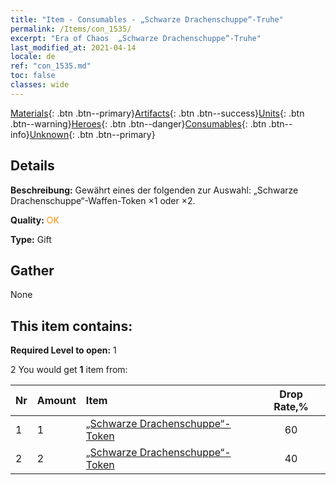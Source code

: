 ```yaml
---
title: "Item - Consumables - „Schwarze Drachenschuppe“-Truhe"
permalink: /Items/con_1535/
excerpt: "Era of Chaos  „Schwarze Drachenschuppe“-Truhe"
last_modified_at: 2021-04-14
locale: de
ref: "con_1535.md"
toc: false
classes: wide
---
```

 [Materials](/de/Items/){: .btn .btn--primary}[Artifacts](/de/Items/Artifacts/){: .btn .btn--success}[Units](/de/Items/Units/){: .btn .btn--warning}[Heroes](/de/Items/Heroes/){: .btn .btn--danger}[Consumables](/de/Items/Consumables/){: .btn .btn--info}[Unknown](/de/Items/Unknown/){: .btn .btn--primary}

## Details
 **Beschreibung:** Gewährt eines der folgenden zur Auswahl: „Schwarze Drachenschuppe“-Waffen-Token ×1 oder ×2.

 **Quality:** <span style="color: #FF8C00">OK</span>

 **Type:** Gift

## Gather

  None

## This item contains:

 **Required Level to open:** 1

 2 You would get **1** item  from:

  | Nr | Amount |     Item    | Drop Rate,% |
  |:---|:-------|:------------|:---------:|
  | 1 | 1 | [„Schwarze Drachenschuppe“-Token](/de/Items/con_993/) | 60 | 
  | 2 | 2 | [„Schwarze Drachenschuppe“-Token](/de/Items/con_993/) | 40 | 
